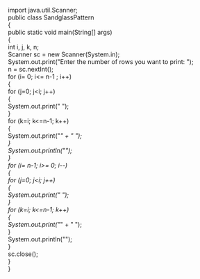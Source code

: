 import java.util.Scanner;  
public class SandglassPattern  
{  
public static void main(String[] args)  
{  
int i, j, k, n;  
Scanner sc = new Scanner(System.in);  
System.out.print("Enter the number of rows you want to print: ");  
n = sc.nextInt();              
for (i= 0; i<= n-1 ; i++)  
{  
for (j=0; j<i; j++)  
{  
System.out.print(" ");  
}  
for (k=i; k<=n-1; k++)   
{   
System.out.print("*" + " ");   
}   
System.out.println("");   
}   
for (i= n-1; i>= 0; i--)  
{  
for (j=0; j<i; j++)  
{  
System.out.print(" ");  
}  
for (k=i; k<=n-1; k++)  
{  
System.out.print("*" + " ");  
}  
System.out.println("");  
}  
sc.close();  
}  
}  
